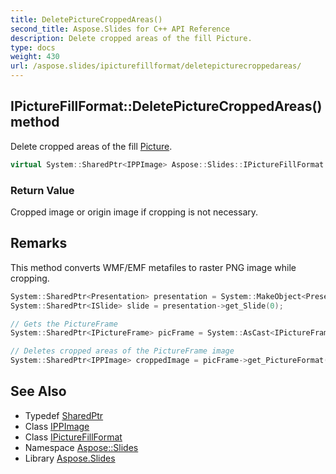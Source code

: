 ```yaml
---
title: DeletePictureCroppedAreas()
second_title: Aspose.Slides for C++ API Reference
description: Delete cropped areas of the fill Picture.
type: docs
weight: 430
url: /aspose.slides/ipicturefillformat/deletepicturecroppedareas/
---
```

## IPictureFillFormat::DeletePictureCroppedAreas() method


Delete cropped areas of the fill [Picture](../../picture/).

```cpp
virtual System::SharedPtr<IPPImage> Aspose::Slides::IPictureFillFormat::DeletePictureCroppedAreas()=0
```


### Return Value

Cropped image or origin image if cropping is not necessary.
## Remarks


This method converts WMF/EMF metafiles to raster PNG image while cropping.



```cpp
System::SharedPtr<Presentation> presentation = System::MakeObject<Presentation>(u"demo.pptx");
System::SharedPtr<ISlide> slide = presentation->get_Slide(0);

// Gets the PictureFrame
System::SharedPtr<IPictureFrame> picFrame = System::AsCast<IPictureFrame>(slide->get_Shape(0));

// Deletes cropped areas of the PictureFrame image
System::SharedPtr<IPPImage> croppedImage = picFrame->get_PictureFormat()->DeletePictureCroppedAreas();
```

## See Also

* Typedef [SharedPtr](../../../system/sharedptr/)
* Class [IPPImage](../../ippimage/)
* Class [IPictureFillFormat](../)
* Namespace [Aspose::Slides](../../)
* Library [Aspose.Slides](../../../)